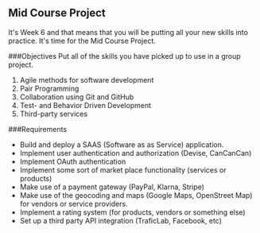 ## Mid Course Project

It's Week 6 and that means that you will be putting all your new skills into practice. It's time for the Mid Course Project.

###Objectives
Put all of the skills you  have picked up to use in a group project. 
1. Agile methods for software development
2. Pair Programming
3. Collaboration using Git and GitHub
4. Test- and Behavior Driven Development
5. Third-party services

###Requirements
* Build and deploy a SAAS (Software as as Service) application.
* Implement user authentication and authorization (Devise, CanCanCan)
* Implement OAuth authentication
* Implement some sort of market place functionality (services or products)
* Make use of a payment gateway (PayPal, Klarna, Stripe)
* Make use of the geocoding and maps (Google Maps, OpenStreet Map) for vendors or service providers.
* Implement a rating system (for products, vendors or something else)
* Set up a third party API integration (TraficLab, Facebook, etc) 



